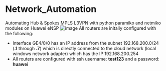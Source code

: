 # Network_Automation
Automating Hub &amp; Spokes MPLS L3VPN with python paramiko and netmiko modules on Huawei eNSP
![image](https://github.com/EyadNasr/Network_Automation/assets/62260537/7dfbe457-fbca-4a3f-92e3-420881c64c45)
All routers are initally configured with the following:
- Interface GE4/0/0 has an IP address from the subnet 192.168.200.0/24 (**.1** through **.7**) which is directly connected to the cloud network (local windows network adapter) which has the IP 192.168.200.254
- All routers are configured with ssh username: **test123** and a password: **huawei**


